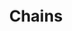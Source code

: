 ---
title: Chains
date: 
draft: false

# descripcion
description : Ovalo con cadenas

materials: Plata 925

color: Plateado

dimensions: 5,7cm

code: 01-01-0035

type: "Aros"

categories: []

price: $2.040,00

# Images
# first image will be shown in the product page
images:
  # - image: "images/path_to_image"
  # La ubicacion de las imagenes es imagenes/Aros/Aros.Colgantes/01-01-0035-chains
  - image: "./images/aros/colgantes/01-01-0035-ovalo-con-cadenas_a.jpeg"
  - image: "./images/aros/colgantes/01-01-0035-ovalo-con-cadenas_b.jpeg"
---